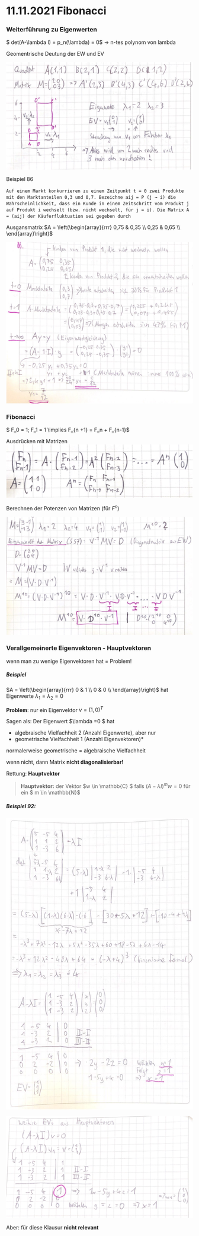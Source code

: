 # 11.11.2021 Fibonacci

### Weiterführung zu Eigenwerten

$  det(A-\lambda I) = p_n(\lambda) = 0$  -> n-tes polynom von lambda

Geomentrische Deutung der EW und EV

![21-11-11_10-46-38](../images/21-11-11_10-46-38.jpg)



Beispiel 86

`Auf einem Markt konkurrieren zu einem Zeitpunkt t = 0 zwei Produkte mit den Marktanteilen 0,3 und 0,7. Bezeichne aij = P (j → i) die Wahrscheinlichkeit, dass ein Kunde in einem Zeitschritt vom Produkt j auf Produkt i wechselt (bzw. nicht wechselt, für j = i). Die Matrix A = (aij) der Käuferfluktuation sei gegeben durch`

Ausgansmatrix $A = \left(\begin{array}{rrr}
0,75 & 0,35 \\ 
0,25 & 0,65 \\
\end{array}\right)$

![21-11-11_11-10-59](../images/21-11-11_11-10-59.jpg)





### Fibonacci

$ F_0 = 1; F_1 = 1 \implies  F_{n +1} =  F_n + F_{n-1}$

Ausdrücken mit Matrizen![21-11-11-11-24-53](../images/21-11-11-11-24-53.jpg)

Berechnen der Potenzen von Matrizen (für $F^n$)

![21-11-11-11-25-50](../images/21-11-11-11-25-50.jpg)



### Verallgemeinerte Eigenvektoren - Hauptvektoren

wenn man zu wenige Eigenvektoren hat = Problem!

##### Beispiel

 $A = \left(\begin{array}{rrr}
0 & 1 \\ 
0 & 0 \\
\end{array}\right)$ hat Eigenwerte $\lambda_1 = \lambda_2 = 0$

**Problem**: nur ein Eigenvektor $v = (1,0)^T$ 

Sagen als: Der Eigenwert $\lambda =0 $ hat 

- algebraische Vielfachheit 2 (Anzahl Eigenwerte), aber nur
- geometrische Vielfachheit 1 (Anzahl Eigenvektoren)* 

normalerweise geometrische = algebraische Vielfachheit

wenn nicht, dann Matrix **nicht diagonalisierbar!**

Rettung: **Hauptvektor**

> **Hauptvektor:** der Vektor $w \in \mathbb{C} $ falls $(A-\lambda I)^m w = 0$ für ein $ m \in \mathbb{N}$ 



##### Beispiel 92: 

![21-11-11-11-55-19](../images/21-11-11-11-55-19.jpg)

![21-11-11-11-56-12](../images/21-11-11-11-56-12.jpg)

Aber: für diese Klausur **nicht relevant** 

